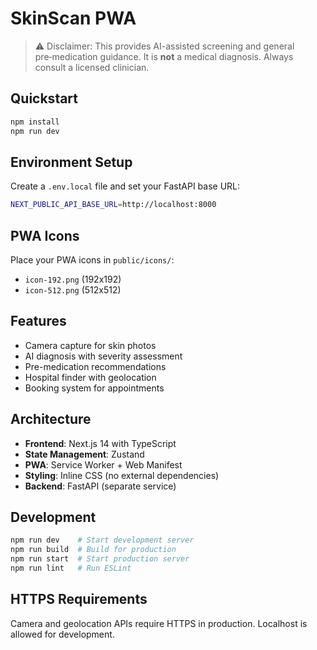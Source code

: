 # SkinScan PWA

> ⚠️ Disclaimer: This provides AI-assisted screening and general pre‑medication guidance. It is **not** a medical diagnosis. Always consult a licensed clinician.

## Quickstart

```bash
npm install
npm run dev
```

## Environment Setup

Create a `.env.local` file and set your FastAPI base URL:

```bash
NEXT_PUBLIC_API_BASE_URL=http://localhost:8000
```

## PWA Icons

Place your PWA icons in `public/icons/`:
- `icon-192.png` (192x192)
- `icon-512.png` (512x512)

## Features

- Camera capture for skin photos
- AI diagnosis with severity assessment
- Pre-medication recommendations
- Hospital finder with geolocation
- Booking system for appointments

## Architecture

- **Frontend**: Next.js 14 with TypeScript
- **State Management**: Zustand
- **PWA**: Service Worker + Web Manifest
- **Styling**: Inline CSS (no external dependencies)
- **Backend**: FastAPI (separate service)

## Development

```bash
npm run dev    # Start development server
npm run build  # Build for production
npm run start  # Start production server
npm run lint   # Run ESLint
```

## HTTPS Requirements

Camera and geolocation APIs require HTTPS in production. Localhost is allowed for development.
